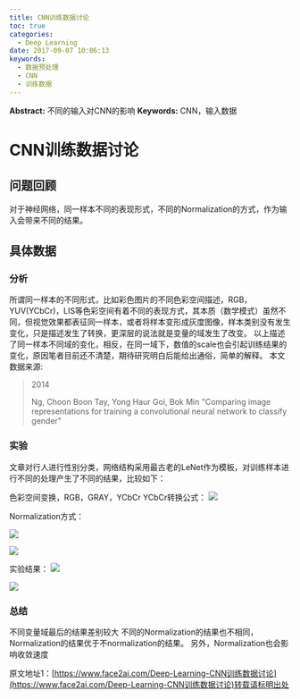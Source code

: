 ```yaml
---
title: CNN训练数据讨论
toc: true
categories:
  - Deep Learning
date: 2017-09-07 10:06:13
keywords:
  - 数据预处理
  - CNN
  - 训练数据
---
```

**Abstract:** 不同的输入对CNN的影响
**Keywords:** CNN，输入数据
<!--more-->
# CNN训练数据讨论
## 问题回顾
对于神经网络，同一样本不同的表现形式，不同的Normalization的方式，作为输入会带来不同的结果。
## 具体数据
### 分析
所谓同一样本的不同形式，比如彩色图片的不同色彩空间描述，RGB，YUV(YCbCr)，LIS等色彩空间有着不同的表现方式，其本质（数学模式）虽然不同，但视觉效果都表征同一样本，或者将样本变形成灰度图像，样本类别没有发生变化，只是描述发生了转换，更深层的说法就是变量的域发生了改变。
以上描述了同一样本不同域的变化，相反，在同一域下，数值的scale也会引起训练结果的变化，原因笔者目前还不清楚，期待研究明白后能给出通俗，简单的解释。
本文数据来源:
>2014
>
>Ng, Choon Boon
>Tay, Yong Haur
>Goi, Bok Min
>"Comparing image representations for training a convolutional neural network to classify gender"

### 实验
文章对行人进行性别分类，网络结构采用最古老的LeNet作为模板，对训练样本进行不同的处理产生了不同的结果，比较如下：

色彩空间变换，RGB，GRAY，YCbCr
YCbCr转换公式：
![](https://tony4ai-1251394096.cos.ap-hongkong.myqcloud.com/blog_images/Deep-Learning-CNN训练数据讨论/7.03.17.png)

Normalization方式：

![](https://tony4ai-1251394096.cos.ap-hongkong.myqcloud.com/blog_images/Deep-Learning-CNN训练数据讨论/7.02.58.png)

![](https://tony4ai-1251394096.cos.ap-hongkong.myqcloud.com/blog_images/Deep-Learning-CNN训练数据讨论/7.03.04.png)

实验结果：
![](https://tony4ai-1251394096.cos.ap-hongkong.myqcloud.com/blog_images/Deep-Learning-CNN训练数据讨论/7.06.02.png)

![](https://tony4ai-1251394096.cos.ap-hongkong.myqcloud.com/blog_images/Deep-Learning-CNN训练数据讨论/7.06.09.png)

### 总结
不同变量域最后的结果差别较大
不同的Normalization的结果也不相同，Normalization的结果优于不normalization的结果。
另外，Normalization也会影响收敛速度





原文地址1：[https://www.face2ai.com/Deep-Learning-CNN训练数据讨论](https://www.face2ai.com/Deep-Learning-CNN训练数据讨论)转载请标明出处

